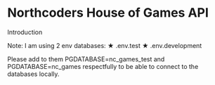 # Northcoders House of Games API

Introduction

Note: I am using 2 env databases:
★ .env.test
★ .env.development

Please add to them PGDATABASE=nc_games_test and PGDATABASE=nc_games respectfully to be able to connect to the databases locally.
